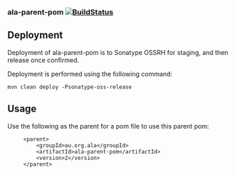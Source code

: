 ### ala-parent-pom [![BuildStatus](https://travis-ci.org/AtlasOfLivingAustralia/ala-parent-pom.svg?branch=master)](https://travis-ci.org/AtlasOfLivingAustralia/ala-parent-pom)

## Deployment

Deployment of ala-parent-pom is to Sonatype OSSRH for staging, and then release once confirmed.

Deployment is performed using the following command:

```
mvn clean deploy -Psonatype-oss-release
```

## Usage

Use the following as the parent for a pom file to use this parent pom:

```
     <parent>
         <groupId>au.org.ala</groupId>
         <artifactId>ala-parent-pom</artifactId>
         <version>2</version>
     </parent>

```
